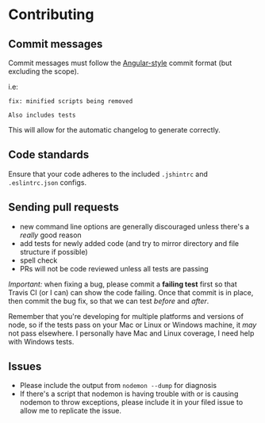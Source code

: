 # Contributing

## Commit messages

Commit messages must follow the [Angular-style](https://github.com/angular/angular.js/blob/master/DEVELOPERS.md#commits) commit format (but excluding the scope).

i.e:

```text
fix: minified scripts being removed

Also includes tests
```

This will allow for the automatic changelog to generate correctly.

## Code standards

Ensure that your code adheres to the included `.jshintrc` and `.eslintrc.json` configs.

## Sending pull requests

- new command line options are generally discouraged unless there's a *really* good reason
- add tests for newly added code (and try to mirror directory and file structure if possible)
- spell check
- PRs will not be code reviewed unless all tests are passing

*Important:* when fixing a bug, please commit a **failing test** first so that Travis CI (or I can) can show the code failing. Once that commit is in place, then commit the bug fix, so that we can test *before* and *after*.

Remember that you're developing for multiple platforms and versions of node, so if the tests pass on your Mac or Linux or Windows machine, it *may* not pass elsewhere. I personally have Mac and Linux coverage, I need help with Windows tests.

## Issues

- Please include the output from `nodemon --dump` for diagnosis
- If there's a script that nodemon is having trouble with or is causing nodemon to throw exceptions, please include it in your filed issue to allow me to replicate the issue.